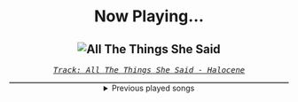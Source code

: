 <div align="center"> 
<h1>Now Playing...</h1>

![All The Things She Said](https://i.scdn.co/image/ab67616d00001e02a48d7b7b6a4f7586117cd671)
--
_<samp><a href="https://open.spotify.com/track/1hh871x90AebdvzvMB6JW2">Track: All The Things She Said - Halocene</a></samp>_

<div style="border: 1px #4B5054 solid"></div>
<details>
  <summary>
    Previous played songs
  </summary>
  <table>
    <thead>
      <tr>
        <th>
          Artist
        </th>
        <th>
          Song
        </th>
        <th>
          Link
        </th>
      </tr>
    </thead>
    <tbody>
      <tr><td>Halocene</td><td>All The Things She Said</td><td><a href="https://open.spotify.com/track/1hh871x90AebdvzvMB6JW2">https://open.spotify.com/track/1hh871x90AebdvzvMB6JW2</a></td></tr><tr><td>Halocene</td><td>Bad Guy</td><td><a href="https://open.spotify.com/track/7ER1r3QQOPfjj3x1UCa5pq">https://open.spotify.com/track/7ER1r3QQOPfjj3x1UCa5pq</a></td></tr><tr><td>Jonathan Young</td><td>Through the Fire and Flames</td><td><a href="https://open.spotify.com/track/1jaLfrbAPnj5Eyl04OGCiV">https://open.spotify.com/track/1jaLfrbAPnj5Eyl04OGCiV</a></td></tr><tr><td>Jonathan Young</td><td>In The End</td><td><a href="https://open.spotify.com/track/6Dq6GOqUkIQwsXVWmjrI0K">https://open.spotify.com/track/6Dq6GOqUkIQwsXVWmjrI0K</a></td></tr><tr><td>Our Last Night</td><td>CLOUDS</td><td><a href="https://open.spotify.com/track/350zROquRAa5rBKycIM5d8">https://open.spotify.com/track/350zROquRAa5rBKycIM5d8</a></td></tr><tr><td>Jonathan Young</td><td>Never Too Late</td><td><a href="https://open.spotify.com/track/5WNmYgT9j7GJCrXwZhXkEo">https://open.spotify.com/track/5WNmYgT9j7GJCrXwZhXkEo</a></td></tr><tr><td>Jonathan Young</td><td>Diary of Jane</td><td><a href="https://open.spotify.com/track/33es20snelajp6yLvgVJEg">https://open.spotify.com/track/33es20snelajp6yLvgVJEg</a></td></tr><tr><td>Jonathan Young</td><td>One Step Closer</td><td><a href="https://open.spotify.com/track/6LRN8YwXtIewCNhbqEYcnU">https://open.spotify.com/track/6LRN8YwXtIewCNhbqEYcnU</a></td></tr><tr><td>Jonathan Young</td><td>Livin' La Vida Loca</td><td><a href="https://open.spotify.com/track/4JbTwXcrLHQ9RXb3pmiLVs">https://open.spotify.com/track/4JbTwXcrLHQ9RXb3pmiLVs</a></td></tr><tr><td>Violet Orlandi</td><td>The Vengeful One - Cover</td><td><a href="https://open.spotify.com/track/1PXQdaB1BwFl6lT0LC2Gdj">https://open.spotify.com/track/1PXQdaB1BwFl6lT0LC2Gdj</a></td></tr><tr><td>Jonathan Young</td><td>Pokémon Theme</td><td><a href="https://open.spotify.com/track/6qlz1QARHfChlLCmWYrOKu">https://open.spotify.com/track/6qlz1QARHfChlLCmWYrOKu</a></td></tr><tr><td>Jonathan Young</td><td>I Write Sins, Not Tragedies</td><td><a href="https://open.spotify.com/track/7mfP7stor1k0z1IrfVPzke">https://open.spotify.com/track/7mfP7stor1k0z1IrfVPzke</a></td></tr><tr><td>Our Last Night</td><td>Toxic - Rock</td><td><a href="https://open.spotify.com/track/3QW0Yxohqb60wCIMQWm74K">https://open.spotify.com/track/3QW0Yxohqb60wCIMQWm74K</a></td></tr><tr><td>Jonathan Young</td><td>Down With the Sickness</td><td><a href="https://open.spotify.com/track/1uVhOxcAvyHYEapxCOmaK4">https://open.spotify.com/track/1uVhOxcAvyHYEapxCOmaK4</a></td></tr><tr><td>Jonathan Young</td><td>Time of Dying</td><td><a href="https://open.spotify.com/track/1AWbMNUhoie8hB3U2A1XGt">https://open.spotify.com/track/1AWbMNUhoie8hB3U2A1XGt</a></td></tr><tr><td>Jonathan Young</td><td>Surface Pressure</td><td><a href="https://open.spotify.com/track/38ALq6O33yc62MyrdfGIxv">https://open.spotify.com/track/38ALq6O33yc62MyrdfGIxv</a></td></tr><tr><td>Jonathan Young</td><td>Pop</td><td><a href="https://open.spotify.com/track/1q6nPMog4GJEED3HIQh3Oz">https://open.spotify.com/track/1q6nPMog4GJEED3HIQh3Oz</a></td></tr><tr><td>Red</td><td>Cold World</td><td><a href="https://open.spotify.com/track/1afLwyqQ2YOWCIycijrBOu">https://open.spotify.com/track/1afLwyqQ2YOWCIycijrBOu</a></td></tr><tr><td>Galleons</td><td>Dungeon Dweller</td><td><a href="https://open.spotify.com/track/1xLONgkpP2dUCST67uJZic">https://open.spotify.com/track/1xLONgkpP2dUCST67uJZic</a></td></tr><tr><td>Resolve</td><td>Older Days</td><td><a href="https://open.spotify.com/track/3DjsiMycLUIbFsSz7hKndD">https://open.spotify.com/track/3DjsiMycLUIbFsSz7hKndD</a></td></tr>
    </tbody>
  </table>
</details>

</div>

